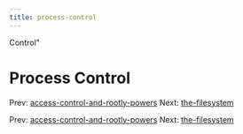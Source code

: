```yaml
---
title: process-control
---
```


Control"

# Process Control

Prev:
[access-control-and-rootly-powers](access-control-and-rootly-powers.md)
Next: [the-filesystem](the-filesystem.md)

Prev:
[access-control-and-rootly-powers](access-control-and-rootly-powers.md)
Next: [the-filesystem](the-filesystem.md)
